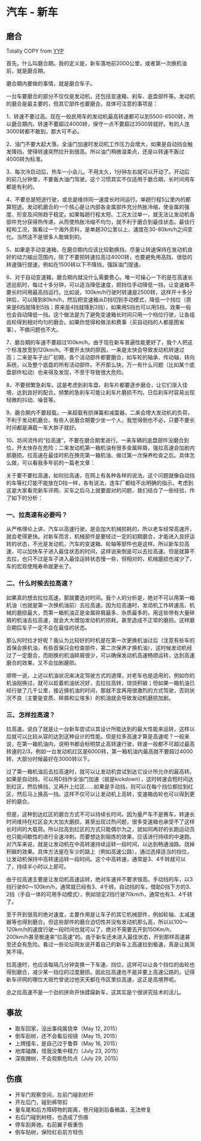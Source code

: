 # 汽车 - 新车

## 磨合

Totally COPY from [YYP](http://blog.sina.com.cn/s/blog_5959d9520102vqrg.html)<sup><i class="fa fa-external-link fa-fw"></i></sup>

首先，什么叫磨合期。我的定义是，新车落地前2000公里，或者第一次换机油前，就是磨合期。

磨合期内要做的事情，就是磨合车子。

一台车要磨合的部分不仅仅是发动机，还包括变速箱、刹车、底盘部件等。发动机的磨合是最主要的，但其它部件也要磨合。具体可注意的事项是：

1、转速不要过高。现在一般民用车的发动机最高转速都可以到5500-6500转，所以磨合期内，转速不要超过4000转，保守一点不要超过3500转就好。有的人连3000转都不敢到，那大可不必。

2、油门不要大起大落。全油门加速时发动机工作压力会增大，如果是自动挡会触发降挡，使得转速突然拉升到很高。所以油门稍微温柔点，还是以转速不轰过4000转为标准。

3、每次冷启动后，热车一小会儿。不用太久，1分钟左右就可以开动了。开动后的前几分钟里，不要轰大油门驾驶。这个习惯其实不仅适用于磨合期，长时间用车都是有利的。

4、不要总是短途行驶，或总是维持同一速度长时间运行。单趟行程5公里内的都算短途。发动机磨合的一个核心是让内部各金属部件充分热胀冷缩，使金属的强度、形变及间隙趋于稳定。如果每趟行程太短、工况太过单一，就无法让发动机各部件充分获得热传递，从而使热胀冷缩不均匀，就不利于磨合到最佳状态。最佳行程和工况，我看过一个海外资料，是单趟30公里以上、速度在30-80km/h之间变化。当然这不是很多人能做到的。

5、如果是手动变速箱，在磨合期内应该比较勤换挡，尽量让转速保持在发动机良好的动力输出范围内，除了不要把转速拉高过4000转，也要避免用高挡、很低的转速强行提速，例如在1500转以下不降挡，强踩油门提速。

6、对于自动变速箱，磨合期内就没什么需要费心。唯一可操心一下的是在高速长途巡航时，每过十多分钟，可以适当降低速度，把挡位手动降低一挡，让变速箱不要长时间用最高挡运行。比如说，100km/h行驶时转速是2500转，这样开十多分钟后，可以降到80km/h，然后把变速箱从D挡切到手动模式，降低一个挡位（原来是6挡就降到5挡；原来是4挡就降到3挡），如果用S挡也可以用S挡，效果一般也会自动降低一挡。这个做法是为了避免变速箱长时间只用一个档位行驶，让各组齿轮得到相对均匀的磨合。如果你觉得和做法和费事（买自动挡的人都是图省事），不做问题也不大。

7、磨合期的车速不要超过100km/h。由于现在新车普遍性能更好了，我个人把这个标准放宽到120km/h。不要开太快的原因，一来是太快会导致发动机转速过高；二来是车子出厂初期，各个活动部件都要磨合，如车轮的轴承、传动轴、转向系统，以及整个底盘的所有活动部件。不开那么快，万一有什么问题（比如某个底盘部件松动）也来得及发现，不至于导致很大危险。

8、不要频繁急刹车。这是考虑到刹车盘、刹车片都要逐步磨合，让它们渐入佳境，达到良好的配合。频繁的急刹车可能让刹车片磨损不均，日后刹车时容易出现轻微的抖动、噪音等。

9、磨合期内不要超载。一来超载有损弹簧和减震器，二来会增大发动机的负荷，不利于发动机磨合。有些人说磨合期要少坐一个人，我觉得倒也不必，只要不要长时间都是满载一车大胖子就好。

10、坊间流传的“拉高速”，不要在磨合期里进行。一来车辆的底盘部件没磨合到位，开太快存在危险；二来发动机第一箱机油有很多金属碎屑，强拉高速会加剧内部磨损。拉高速在最佳时机在换完第一箱机油、做过第一次保养检查之后。具体怎么做，可以看我多年前的一篇老文章：

关于要不要拉高速，如何拉高速，在网上有各种各样的说法。这个问题就像自动挡的车等红灯能不能放在D挡一样，各有说法，连车厂都给不出明确的指示。考虑到这是大家看完新车评网、买车之后马上就要面对的问题，我们结合了一些经验，作了如下的分析：

### 一、拉高速有必要吗？

从严格理论上讲，汽车以高速行驶，是会加大机械损耗的，所以老车经常高速开，就会老得更快。对新车而言，机械部件是要经过一定的初期磨合，才能进入良好运转的状态，不光是发动机，汽车的变速箱、轮轴等部件也是这样。所以新车拉高速，可以加快车子进入最佳状态的时间，这样说来倒是可以去拉高速。但是就算不去拉，也只不过是车子进入最佳运转状态慢一些，但相对的，机械磨损也减少了，车的宏观使用寿命就更长了。

### 二、什么时候去拉高速？

如果真的想去拉拉高速，那就要选对时间。我个人的分析是，绝对不可以用第一箱机油（也就是第一次换机油前）去拉高速。因为拉高速时，发动机工作转速高、机械的磨损最大，而第一箱机油正是金属碎屑最多、杂质最多的，用这些带有大量碎屑的机油去拉高速，就会大大增加发动机的损耗，甚至造成不正常的磨损。这样磨合期后车子一定不会在最佳的状态。

那么何时拉才好呢？我认为比较好的时机是在第一次更换机油过后（注意有些车的首保会换机油，有些首保只会检查部件，第二次保养才换机油），这时候发动机经过了一定磨合，而刚换的机油碎屑很少，可以确保发动机高速畅顺运转，达到高速磨合的效果，又不会加剧磨损。

顺带一说，上述以机油状况来决定驾驶方式的道理，对老车也是适用的，例如你的机油刚换过，就可以趁着机油状况好，去拉拉高转，烧烧积碳；但如果一箱机油已经行驶了几千公里，接近换机油的时间，那就不宜再用很激烈的方式驾驶，否则状况不良（主要是变质、碎屑和尘埃多）的机油就会导致发动机磨损加剧。

### 三、怎样拉高速？

拉高速，说白了就是让一台新车尝试以其设计所能达到的最大性能来运转，这样以后就可以比较从容的达到这种设计的性能。但是拉多高速才算是高速呢？一般来说，在第一箱机油内，说明书都会标明禁止高转速行驶，转速一般都不可超过最高转速的2/3，例如一台发动机红区是6000转，第一箱机油内最高就不要超过4000转，大部分时候最好在3000转以下。

过了第一箱机油后去拉高速时，就可以让发动机尝试到达它设计所允许的最高转。如果是自动挡，可以用D挡作全油门加速（就是kickdown），这时转速会短时间达到红区，然后换挡，又再升上红区……如果是手动挡，则可以在每个挡位都拉到红区，然后马上换高一挡。这样不仅可以让发动机上高转，变速箱齿轮也可以得到更好的磨合。

但是，这种到达红区的磨合方式不可以持续长时间，因为量产车不是赛车，转速长时间维持在红区会大大加大磨损，甚至出现过热问题，很多变速箱也承受不了这样长时间的大载荷。所以拉高到红区的方式只能偶尔为之，就如同再好的长跑运动员也只能间歇性的进行全速冲刺。而要想达到锻炼的效果，应该进行持续的中速跑。对汽车来说，就是让发动机在中高转速持续运转一段时间，以达到畅通油路、烧掉积碳的效果。具体方法是在车少的路上（例如高速公路），通过选择适当的挡位，让发动机保持中高转速运转一段时间。这个中高转速，通常是3、4千转就可以了，持续半小时以上即可。

由于拉高速主要是让发动机高速运转，绝对车速并不要求很高。手动挡的车，以3挡行驶80～100km/h，通常就已经有3、4千转。自动挡的车，借助D挡下方的3、2挡（手自一体的可用手动模式），例如锁定2挡行驶70km/h，通常也有3、4千转了。

至于开到很高的绝对速度，主要作用是让车子的其它机械部件，例如轮轴、主减速器等也得到磨合。但这些部件的磨合迫切性并没有发动机那么高，所以以100～120km/h的速度行驶一段时间也就可以了，绝对不需要去开到150Km/h、200km/h甚至极速来“拉高速”的。由于新车还未进入最佳状态，开到那样高速甚至还会有危险。看过一些论坛网友说开着自己的新车上高速拉到极速，真是让我哭笑不得。

拉高速时，也应该每隔几分钟变换一下车速、挡位，这样可以让各个挡位的齿轮也得到磨合，减少某一挡位的过度磨损。因此拉高速也不是非要上高速公路的，记得新车评网的哪位大斑竹曾说过他天天都在市区里拉高速，这正是高境界呢。

总之拉高速不是一个劲的拼命开快蹂躏新车，这其实是个很讲究技术的活儿。

## 事故

* 取车回家，没出事纯属侥幸（May 12, 2015）
* 倒车刮树，还不会看后视镜（May 15, 2015）
* 上牌撞车，是自己过于鲁莽（May 16, 2015）
* 地库磕蹭，怪我没集中精力（July 23, 2015）
* 深夜蹭树，不会观察危险点（July 29, 2015）

## 伤痕

* 开车门观察空间，左前门碰到栏杆
* 开左后门，碰到裤带扣
* 量车尾和后方障碍物的距离，卷尺碰到后备箱盖，无法修复
* 右后门碰到树枝，也造成了伤痕
* 停车刮奔驰，右前翼子板重伤
* 倒车贴树，保险杠右前方轻伤
